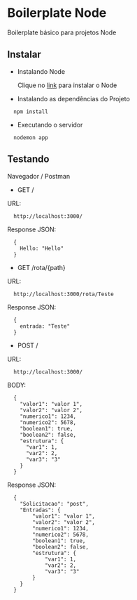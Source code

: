 # Boilerplate Node
Boilerplate básico para projetos Node

## Instalar

* Instalando Node 
  
  Clique no [link](https://nodejs.org/en/download/) para instalar o Node

* Instalando as dependências do Projeto
```
  npm install
```

* Executando o servidor
```
  nodemon app
```

## Testando
Navegador / Postman
* GET /

URL:
```
  http://localhost:3000/
```
Response JSON:
```
  {
    Hello: "Hello"
  }
```

* GET /rota/{path}

URL:
```
  http://localhost:3000/rota/Teste
```
Response JSON:
```
  {
    entrada: "Teste"
  }
```

* POST /

URL:
```
  http://localhost:3000/
```
BODY:
```
  {
    "valor1": "valor 1",
    "valor2": "valor 2", 
    "numerico1": 1234, 
    "numerico2": 5678, 
    "boolean1": true, 
    "boolean2": false,
    "estrutura": {
      "var1": 1,
      "var2": 2,
      "var3": "3"
    }
  }
```
Response JSON:
```
  {
    "Solicitacao": "post",
    "Entradas": {
        "valor1": "valor 1",
        "valor2": "valor 2",
        "numerico1": 1234,
        "numerico2": 5678,
        "boolean1": true,
        "boolean2": false,
        "estrutura": {
            "var1": 1,
            "var2": 2,
            "var3": "3"
        }
    }
  }
```